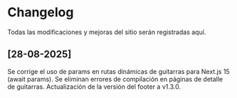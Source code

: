 # Changelog

Todas las modificaciones y mejoras del sitio serán registradas aquí.



## [28-08-2025]
 Se corrige el uso de params en rutas dinámicas de guitarras para Next.js 15 (await params).
 Se eliminan errores de compilación en páginas de detalle de guitarras.
 Actualización de la versión del footer a v1.3.0.
